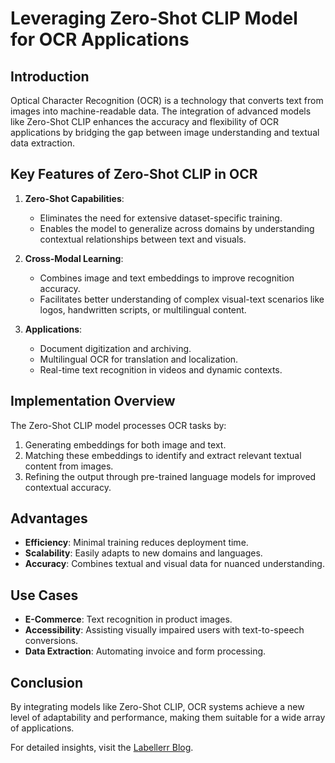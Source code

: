 # Leveraging Zero-Shot CLIP Model for OCR Applications

## Introduction
Optical Character Recognition (OCR) is a technology that converts text from images into machine-readable data. The integration of advanced models like Zero-Shot CLIP enhances the accuracy and flexibility of OCR applications by bridging the gap between image understanding and textual data extraction.

## Key Features of Zero-Shot CLIP in OCR
1. **Zero-Shot Capabilities**: 
   - Eliminates the need for extensive dataset-specific training.
   - Enables the model to generalize across domains by understanding contextual relationships between text and visuals.

2. **Cross-Modal Learning**:
   - Combines image and text embeddings to improve recognition accuracy.
   - Facilitates better understanding of complex visual-text scenarios like logos, handwritten scripts, or multilingual content.

3. **Applications**:
   - Document digitization and archiving.
   - Multilingual OCR for translation and localization.
   - Real-time text recognition in videos and dynamic contexts.

## Implementation Overview
The Zero-Shot CLIP model processes OCR tasks by:
1. Generating embeddings for both image and text.
2. Matching these embeddings to identify and extract relevant textual content from images.
3. Refining the output through pre-trained language models for improved contextual accuracy.

## Advantages
- **Efficiency**: Minimal training reduces deployment time.
- **Scalability**: Easily adapts to new domains and languages.
- **Accuracy**: Combines textual and visual data for nuanced understanding.

## Use Cases
- **E-Commerce**: Text recognition in product images.
- **Accessibility**: Assisting visually impaired users with text-to-speech conversions.
- **Data Extraction**: Automating invoice and form processing.

## Conclusion
By integrating models like Zero-Shot CLIP, OCR systems achieve a new level of adaptability and performance, making them suitable for a wide array of applications.

For detailed insights, visit the [Labellerr Blog](https://www.labellerr.com/blog/zero-shot-clip-model-ocr/).

